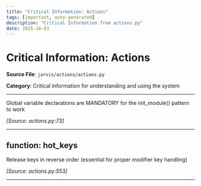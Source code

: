 ```yaml
---
title: "Critical Information: Actions"
tags: [important, auto-generated]
description: "Critical Information from actions.py"
date: 2025-10-03
---
```


# Critical Information: Actions

**Source File**: `jarvis/actions/actions.py`

**Category**: Critical information for understanding and using the system

---

<a id="general-1"></a>

Global variable declarations are MANDATORY for the init_module() pattern to work

*[Source: actions.py:73]*

---

## function: hot_keys

<a id="function:-hot_keys-1"></a>

Release keys in reverse order (essential for proper modifier key handling)

*[Source: actions.py:553]*

---

